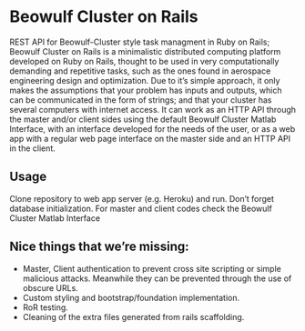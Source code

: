 # Beowulf Cluster on Rails

REST API for Beowulf-Cluster style task managment in Ruby on Rails; Beowulf Cluster on Rails is a minimalistic distributed computing platform developed on Ruby on Rails, thought to be used in very computationally demanding and repetitive tasks, such as the ones found in aerospace engineering design and optimization. Due to it’s simple approach, it only makes the assumptions that your problem has inputs and outputs, which can be communicated in the form of strings; and that your cluster has several computers with internet access. It can work as an HTTP API through the master and/or client sides using the default Beowulf Cluster Matlab Interface, with an interface developed for the needs of the user, or as a web app with a regular web page interface on the master side and an HTTP API in the client.

## Usage

Clone repository to web app server (e.g. Heroku) and run. Don’t forget database initialization. For master and client codes check the Beowulf Cluster Matlab Interface

## Nice things that we’re missing:

- Master, Client authentication to prevent cross site scripting or simple malicious attacks. Meanwhile they can be prevented through the use of obscure URLs.
- Custom styling and bootstrap/foundation implementation.
- RoR testing.
- Cleaning of the extra files generated from rails scaffolding.

